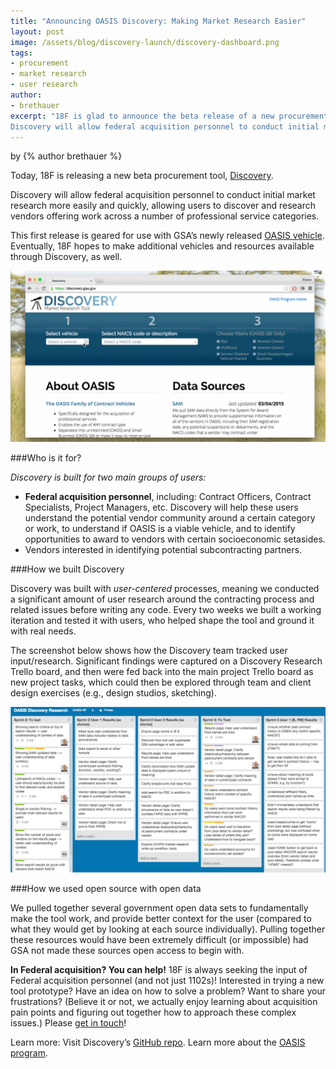 ```yaml
---
title: "Announcing OASIS Discovery: Making Market Research Easier"
layout: post
image: /assets/blog/discovery-launch/discovery-dashboard.png
tags:
- procurement
- market research
- user research
author:
- brethauer
excerpt: "18F is glad to announce the beta release of a new procurement tool, Discovery.
Discovery will allow federal acquisition personnel to conduct initial market research more easily and quickly - allowing users to discover and research vendors offering work across a number of professional service categories. "
---
```


<p class="authors">
  by {% author brethauer %}
</p>


Today, 18F is releasing a new beta procurement tool, [Discovery](https://discovery.gsa.gov).

Discovery will allow federal acquisition personnel to conduct initial market research more easily and quickly, allowing users to discover and research vendors offering work across a number of professional service categories.

This first release is geared for use with GSA’s newly released [OASIS vehicle](http://www.federaltimes.com/story/government/acquisition/gsa-gwac/2014/12/17/oasis-signals-a-new-era-for-gsa/20549171/). Eventually, 18F hopes to make additional vehicles and resources available through Discovery, as well.

![Screen: Discovery Homepage](/assets/blog/discovery-launch/discovery-intro.gif)

###Who is it for?

*Discovery is built for two main groups of users:*

+ **Federal acquisition personnel**, including: Contract Officers, Contract Specialists, Project Managers, etc. Discovery will help these users understand the potential vendor community around a certain category or work, to understand if OASIS is a viable vehicle, and to identify opportunities to award to vendors with certain socioeconomic setasides.
+ Vendors interested in identifying potential subcontracting partners.

###How we built Discovery

Discovery was built with *user-centered* processes, meaning we conducted a significant amount of user research around the contracting process and related issues before writing any code. Every two weeks we built a working iteration and tested it with users, who helped shape the tool and ground it with real needs.

The screenshot below shows how the Discovery team tracked user input/research. Significant findings were captured on a Discovery Research Trello board, and then were fed back into the main project Trello board as new project tasks, which could then be explored through team and client design exercises (e.g., design studios, sketching).

![Trello Board for Discovery Research Process](/assets/blog/discovery-launch/trelloboard.png)

###How we used open source with open data

We pulled together several government open data sets to fundamentally make the tool work, and provide better context for the user (compared to what they would get by looking at each source individually).  Pulling together these resources would have been extremely difficult (or impossible) had GSA not made these sources open access to begin with.

   **In Federal acquisition? You can help!**
   18F is always seeking the input of Federal acquisition personnel (and not just 1102s)!  Interested in trying a new tool prototype? Have an idea on how to solve a problem? Want to share your frustrations? (Believe it or not, we actually enjoy learning about acquisition pain points and figuring out together how to approach these complex issues.)
   Please [get in touch](mailto:discovery-18f@gsa.gov)!

Learn more:
   Visit Discovery’s [GitHub repo](https://github.com/18F/discovery).
   Learn more about the [OASIS program](http://www.gsa.gov/portal/content/161367).